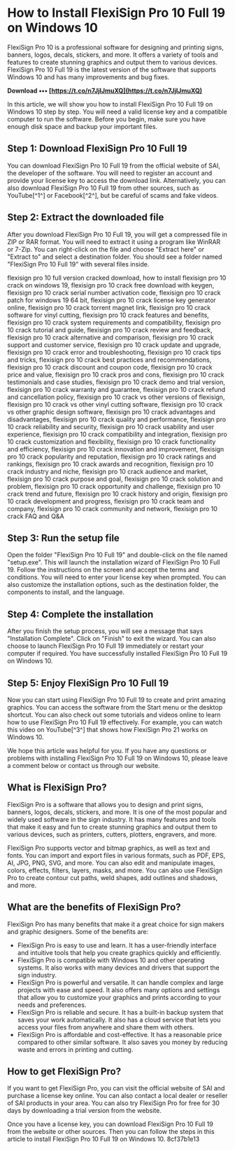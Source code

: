 
 
# How to Install FlexiSign Pro 10 Full 19 on Windows 10
 
FlexiSign Pro 10 is a professional software for designing and printing signs, banners, logos, decals, stickers, and more. It offers a variety of tools and features to create stunning graphics and output them to various devices. FlexiSign Pro 10 Full 19 is the latest version of the software that supports Windows 10 and has many improvements and bug fixes.
 
**Download ••• [https://t.co/n7JjlJmuXQ](https://t.co/n7JjlJmuXQ)**


 
In this article, we will show you how to install FlexiSign Pro 10 Full 19 on Windows 10 step by step. You will need a valid license key and a compatible computer to run the software. Before you begin, make sure you have enough disk space and backup your important files.
 
## Step 1: Download FlexiSign Pro 10 Full 19
 
You can download FlexiSign Pro 10 Full 19 from the official website of SAI, the developer of the software. You will need to register an account and provide your license key to access the download link. Alternatively, you can also download FlexiSign Pro 10 Full 19 from other sources, such as YouTube[^1^] or Facebook[^2^], but be careful of scams and fake videos.
 
## Step 2: Extract the downloaded file
 
After you download FlexiSign Pro 10 Full 19, you will get a compressed file in ZIP or RAR format. You will need to extract it using a program like WinRAR or 7-Zip. You can right-click on the file and choose "Extract here" or "Extract to" and select a destination folder. You should see a folder named "FlexiSign Pro 10 Full 19" with several files inside.
 
flexisign pro 10 full version cracked download,  how to install flexisign pro 10 crack on windows 19,  flexisign pro 10 crack free download with keygen,  flexisign pro 10 crack serial number activation code,  flexisign pro 10 crack patch for windows 19 64 bit,  flexisign pro 10 crack license key generator online,  flexisign pro 10 crack torrent magnet link,  flexisign pro 10 crack software for vinyl cutting,  flexisign pro 10 crack features and benefits,  flexisign pro 10 crack system requirements and compatibility,  flexisign pro 10 crack tutorial and guide,  flexisign pro 10 crack review and feedback,  flexisign pro 10 crack alternative and comparison,  flexisign pro 10 crack support and customer service,  flexisign pro 10 crack update and upgrade,  flexisign pro 10 crack error and troubleshooting,  flexisign pro 10 crack tips and tricks,  flexisign pro 10 crack best practices and recommendations,  flexisign pro 10 crack discount and coupon code,  flexisign pro 10 crack price and value,  flexisign pro 10 crack pros and cons,  flexisign pro 10 crack testimonials and case studies,  flexisign pro 10 crack demo and trial version,  flexisign pro 10 crack warranty and guarantee,  flexisign pro 10 crack refund and cancellation policy,  flexisign pro 10 crack vs other versions of flexisign,  flexisign pro 10 crack vs other vinyl cutting software,  flexisign pro 10 crack vs other graphic design software,  flexisign pro 10 crack advantages and disadvantages,  flexisign pro 10 crack quality and performance,  flexisign pro 10 crack reliability and security,  flexisign pro 10 crack usability and user experience,  flexisign pro 10 crack compatibility and integration,  flexisign pro 10 crack customization and flexibility,  flexisign pro 10 crack functionality and efficiency,  flexisign pro 10 crack innovation and improvement,  flexisign pro 10 crack popularity and reputation,  flexisign pro 10 crack ratings and rankings,  flexisign pro 10 crack awards and recognition,  flexisign pro 10 crack industry and niche,  flexisign pro 10 crack audience and market,  flexisign pro 10 crack purpose and goal,  flexisign pro 10 crack solution and problem,  flexisign pro 10 crack opportunity and challenge,  flexisign pro 10 crack trend and future,  flexisign pro 10 crack history and origin,  flexisign pro 10 crack development and progress,  flexisign pro 10 crack team and company,  flexisign pro 10 crack community and network,  flexisign pro 10 crack FAQ and Q&A
 
## Step 3: Run the setup file
 
Open the folder "FlexiSign Pro 10 Full 19" and double-click on the file named "setup.exe". This will launch the installation wizard of FlexiSign Pro 10 Full 19. Follow the instructions on the screen and accept the terms and conditions. You will need to enter your license key when prompted. You can also customize the installation options, such as the destination folder, the components to install, and the language.
 
## Step 4: Complete the installation
 
After you finish the setup process, you will see a message that says "Installation Complete". Click on "Finish" to exit the wizard. You can also choose to launch FlexiSign Pro 10 Full 19 immediately or restart your computer if required. You have successfully installed FlexiSign Pro 10 Full 19 on Windows 10.
 
## Step 5: Enjoy FlexiSign Pro 10 Full 19
 
Now you can start using FlexiSign Pro 10 Full 19 to create and print amazing graphics. You can access the software from the Start menu or the desktop shortcut. You can also check out some tutorials and videos online to learn how to use FlexiSign Pro 10 Full 19 effectively. For example, you can watch this video on YouTube[^3^] that shows how FlexiSign Pro 21 works on Windows 10.
 
We hope this article was helpful for you. If you have any questions or problems with installing FlexiSign Pro 10 Full 19 on Windows 10, please leave a comment below or contact us through our website.
  
## What is FlexiSign Pro?
 
FlexiSign Pro is a software that allows you to design and print signs, banners, logos, decals, stickers, and more. It is one of the most popular and widely used software in the sign industry. It has many features and tools that make it easy and fun to create stunning graphics and output them to various devices, such as printers, cutters, plotters, engravers, and more.
 
FlexiSign Pro supports vector and bitmap graphics, as well as text and fonts. You can import and export files in various formats, such as PDF, EPS, AI, JPG, PNG, SVG, and more. You can also edit and manipulate images, colors, effects, filters, layers, masks, and more. You can also use FlexiSign Pro to create contour cut paths, weld shapes, add outlines and shadows, and more.
 
## What are the benefits of FlexiSign Pro?
 
FlexiSign Pro has many benefits that make it a great choice for sign makers and graphic designers. Some of the benefits are:
 
- FlexiSign Pro is easy to use and learn. It has a user-friendly interface and intuitive tools that help you create graphics quickly and efficiently.
- FlexiSign Pro is compatible with Windows 10 and other operating systems. It also works with many devices and drivers that support the sign industry.
- FlexiSign Pro is powerful and versatile. It can handle complex and large projects with ease and speed. It also offers many options and settings that allow you to customize your graphics and prints according to your needs and preferences.
- FlexiSign Pro is reliable and secure. It has a built-in backup system that saves your work automatically. It also has a cloud service that lets you access your files from anywhere and share them with others.
- FlexiSign Pro is affordable and cost-effective. It has a reasonable price compared to other similar software. It also saves you money by reducing waste and errors in printing and cutting.

## How to get FlexiSign Pro?
 
If you want to get FlexiSign Pro, you can visit the official website of SAI and purchase a license key online. You can also contact a local dealer or reseller of SAI products in your area. You can also try FlexiSign Pro for free for 30 days by downloading a trial version from the website.
 
Once you have a license key, you can download FlexiSign Pro 10 Full 19 from the website or other sources. Then you can follow the steps in this article to install FlexiSign Pro 10 Full 19 on Windows 10.
 8cf37b1e13
 
